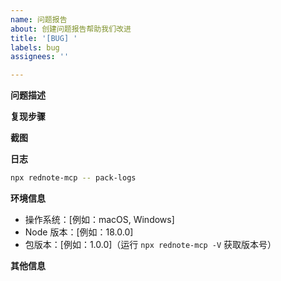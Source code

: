 ```yaml
---
name: 问题报告
about: 创建问题报告帮助我们改进
title: '[BUG] '
labels: bug
assignees: ''

---
```


**问题描述**
<!-- 请清晰简洁地描述问题。 -->

**复现步骤**
<!-- 复现步骤： -->
<!-- 1. 进入 '...' -->
<!-- 2. 点击 '....' -->
<!-- 3. 滚动到 '....' -->
<!-- 4. 看到错误 -->

**截图**
<!-- 如果适用，请添加截图来帮助说明问题。 -->

**日志**
<!-- 请按照以下步骤提供日志信息： -->

<!-- 在终端中运行以下命令： -->
```bash
npx rednote-mcp -- pack-logs
```

<!-- 这将在当前目录生成 `rednote-logs.zip` 文件。 -->

<!-- 重要隐私声明： -->
<!-- - 日志文件可能包含以下敏感信息： -->
<!--   - 系统用户名 -->
<!--   - 搜索记录和交互信息 -->
<!--   - 系统环境信息 -->
<!-- - 我们不会收集或包含任何 cookie 信息 -->
<!-- - 如果你担心隐私问题，你可以： -->
<!--   - 将日志文件直接发送给 Leo (ifuryst@gmail.com)，而不是在这里附加 -->
<!--   - 或者选择不附加日志，而是详细描述问题 -->

<!-- 如果你觉得合适，请将生成的 `rednote-logs.zip` 文件附加到这个问题中 -->

**环境信息**
<!-- 请填写以下信息： -->
 - 操作系统：[例如：macOS, Windows]
 - Node 版本：[例如：18.0.0]
 - 包版本：[例如：1.0.0]（运行 `npx rednote-mcp -V` 获取版本号）

**其他信息**
<!-- 在这里添加任何其他关于问题的信息。 --> 